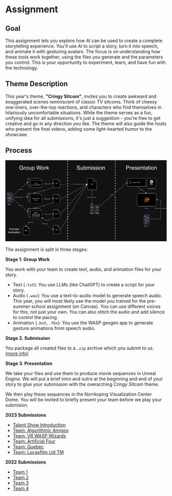 # Assignment
## Goal

This assignment lets you explore how AI can be used to create a complete storytelling experience. You'll use AI to script a story, turn it into speech, and animate it with gesturing avatars. The focus is on understanding how these tools work together, using the files you generate and the parameters you control. This is your opportunity to experiment, learn, and have fun with the technology.

## Theme Description

This year's theme, **"Cringy Sitcom"**, invites you to create awkward and exaggerated scenes reminiscent of classic TV sitcoms. Think of cheesy one-liners, over-the-top reactions, and characters who find themselves in hilariously uncomfortable situations. While the theme serves as a fun, unifying idea for all submissions, it's just a suggestion - you're free to get creative and go in any direction you like. The theme will also guide the hosts who present the final videos, adding some light-hearted humor to the showcase.

## Process

![](./assets/images/IMG_0118.png)

The assignment is split in three stages:

**Stage 1. Group Work**

You work with your team to create text, audio, and animation files for your story.

- Text (`.txt`): You use LLMs (like ChatGPT) to create a script for your story.
- Audio (`.wav`): You use a text-to-audio model to generate speech audio. This year, you will most likely use the model you trained for the pre-summer school assignment (on Canvas). You can use different voices for this, not just your own. You can also stitch the audio and add silence to control the pacing.
- Animation (`.bvh`, `.fbx`): You use the WASP gesgen app to generate gesture animations from speech audio.

**Stage 2. Submission**

You package all created files to a `.zip` archive which you submit to us. [(more info)](./submission.md)

**Stage 3. Presentation**

We take your files and use them to produce movie sequences in Unreal Engine. We will put a brief intro and outro at the beginning and end of your story to glue your submission with the overarching *Cringy Sitcom* theme.

We then play these sequences in the Norrkoping Visualization Center Dome. You will be invited to briefly present your team before we play your submision.

**2023 Submissions**

- [Talent Show Introduction](https://youtube.com/watch?v=GivcAqaoIQ4)
- [Team: Algorithmic Amigos](https://youtube.com/watch?v=RyWqAy3Yidk)
- [Team: VR WASP Wizards](https://youtube.com/watch?v=CeGuwhIivNY&t=16s)
- [Team: Artificial Four](https://youtube.com/watch?v=Obdmat3U7s0)
- [Team: Quebec](https://youtube.com/watch?v=dor8EfV6TeI&t=111s)
- [Team: Lucasfilm Ltd TM](https://youtube.com/watch?v=TppQ7tklMCQ)

**2022 Submissions**

- [Team 1](https://www.youtube.com/watch?v=IyaEcUJp6G8)
- [Team 2](https://www.youtube.com/watch?v=OJMNvtoPsfk)
- [Team 3](https://www.youtube.com/watch?v=3mwK3OCXH9k)
- [Team 4](https://www.youtube.com/watch?v=h8z85fxWz10)
